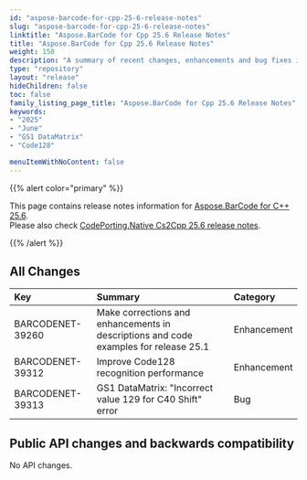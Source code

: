 ```yaml
---
id: "aspose-barcode-for-cpp-25-6-release-notes"
slug: "aspose-barcode-for-cpp-25-6-release-notes"
linktitle: "Aspose.BarCode for Cpp 25.6 Release Notes"
title: "Aspose.BarCode for Cpp 25.6 Release Notes"
weight: 150
description: "A summary of recent changes, enhancements and bug fixes in Aspose.BarCode for C++ 25.6 release."
type: "repository"
layout: "release"
hideChildren: false
toc: false
family_listing_page_title: "Aspose.BarCode for Cpp 25.6 Release Notes"
keywords:
- "2025"
- "June"
- "GS1 DataMatrix"
- "Code128"

menuItemWithNoContent: false
---
```


{{% alert color="primary" %}}

This page contains release notes information for [Aspose.BarCode for C++ 25.6](https://releases.aspose.com/barcode/cpp/new-releases/aspose.barcode-for-c++-25.6/).  
Please also check [CodePorting.Native Cs2Cpp 25.6 release notes](https://products.codeporting.com/translator/csharp-to-cpp/release/25.6).

{{% /alert %}}
## **All Changes**

|**Key**|**Summary**|**Category**|
| :- | :- | :- |
|BARCODENET-39260|Make corrections and enhancements in descriptions and code examples for release 25.1|Enhancement|
|BARCODENET-39312|Improve Code128 recognition performance|Enhancement|
|BARCODENET-39313|GS1 DataMatrix: "Incorrect value 129 for C40 Shift" error |Bug|

## Public API changes and backwards compatibility
No API changes.